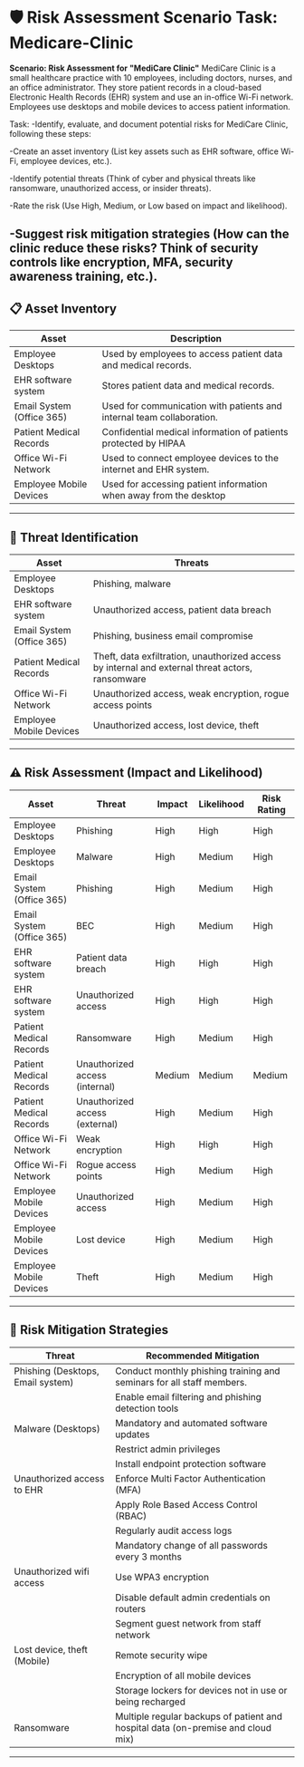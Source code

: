 # 🛡️ Risk Assessment Scenario Task: Medicare-Clinic

**Scenario: Risk Assessment for "MediCare Clinic"**
MediCare Clinic is a small healthcare practice with 10 employees, including doctors, nurses, and an office administrator. They store patient records in a cloud-based Electronic Health Records (EHR) system and use an in-office Wi-Fi network. Employees use desktops and mobile devices to access patient information.

Task:
-Identify, evaluate, and document potential risks for MediCare Clinic, following these steps:

-Create an asset inventory (List key assets such as EHR software, office Wi-Fi, employee devices, etc.).

-Identify potential threats (Think of cyber and physical threats like ransomware, unauthorized access, or insider threats).

-Rate the risk (Use High, Medium, or Low based on impact and likelihood).

-Suggest risk mitigation strategies (How can the clinic reduce these risks? Think of security controls like encryption, MFA, security awareness training, etc.).
---

## 📋 Asset Inventory

| **Asset**                | **Description**                                                                          |
|--------------------------|------------------------------------------------------------------------------------------|
| Employee Desktops        | Used by employees to access patient data and medical records.                           |
| EHR software system      | Stores patient data and medical records.                                                |
| Email System (Office 365)| Used for communication with patients and internal team collaboration.                   |
| Patient Medical Records  | Confidential medical information of patients protected by HIPAA                         |
| Office Wi-Fi Network     | Used to connect employee devices to the internet and EHR system.                        |
| Employee Mobile Devices  | Used for accessing patient information when away from the desktop                       |

---

## 🚨 Threat Identification

| **Asset**                | **Threats**                                                                              |
|--------------------------|-------------------------------------------------------------------------------------------|
| Employee Desktops        | Phishing, malware                                                                         |
| EHR software system      | Unauthorized access, patient data breach                                                  |
| Email System (Office 365)| Phishing, business email compromise                                                       |
| Patient Medical Records  | Theft, data exfiltration, unauthorized access by internal and external threat actors, ransomware |
| Office Wi-Fi Network     | Unauthorized access, weak encryption, rogue access points                                 |
| Employee Mobile Devices  | Unauthorized access, lost device, theft                                                   |

---

## ⚠️ Risk Assessment (Impact and Likelihood)

| **Asset**                | **Threat**                          | **Impact** | **Likelihood** | **Risk Rating** |
|--------------------------|-------------------------------------|------------|----------------|-----------------|
| Employee Desktops        | Phishing                            | High       | High           | High            |
| Employee Desktops        | Malware                             | High       | Medium         | High            |
| Email System (Office 365)| Phishing                            | High       | Medium         | High            |
| Email System (Office 365)| BEC                                 | High       | Medium         | High            |
| EHR software system      | Patient data breach                 | High       | High           | High            |
| EHR software system      | Unauthorized access                 | High       | High           | High            |
| Patient Medical Records  | Ransomware                          | High       | Medium         | High            |
| Patient Medical Records  | Unauthorized access (internal)      | Medium     | Medium         | Medium          |
| Patient Medical Records  | Unauthorized access (external)      | High       | Medium         | High            |
| Office Wi-Fi Network     | Weak encryption                     | High       | High           | High            |
| Office Wi-Fi Network     | Rogue access points                 | High       | Medium         | High            |
| Employee Mobile Devices  | Unauthorized access                 | High       | Medium         | High            |
| Employee Mobile Devices  | Lost device                         | High       | Medium         | High            |
| Employee Mobile Devices  | Theft                               | High       | Medium         | High            |

---

## 🔧 Risk Mitigation Strategies

| **Threat**                        | **Recommended Mitigation**                                                                 |
|----------------------------------|--------------------------------------------------------------------------------------------|
| Phishing (Desktops, Email system)| Conduct monthly phishing training and seminars for all staff members.                      |
|                                  | Enable email filtering and phishing detection tools                                        |
| Malware (Desktops)               | Mandatory and automated software updates                                                   |
|                                  | Restrict admin privileges                                                                  |
|                                  | Install endpoint protection software                                                       |
| Unauthorized access to EHR       | Enforce Multi Factor Authentication (MFA)                                                  |
|                                  | Apply Role Based Access Control (RBAC)                                                     |
|                                  | Regularly audit access logs                                                                |
|                                  | Mandatory change of all passwords every 3 months                                           |
| Unauthorized wifi access         | Use WPA3 encryption                                                                        |
|                                  | Disable default admin credentials on routers                                               |
|                                  | Segment guest network from staff network                                                   |
| Lost device, theft (Mobile)      | Remote security wipe                                                                       |
|                                  | Encryption of all mobile devices                                                           |
|                                  | Storage lockers for devices not in use or being recharged                                  |
| Ransomware                       | Multiple regular backups of patient and hospital data (on-premise and cloud mix)           |

---
